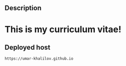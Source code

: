 ## Description

# This is my curriculum vitae!

## Deployed host

```http request
https://umar-khalilov.github.io
```